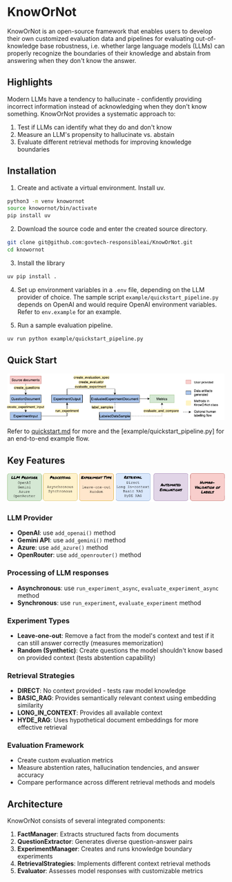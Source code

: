 # KnowOrNot

KnowOrNot is an open-source framework that enables users to develop their own customized evaluation data and pipelines for evaluating out-of-knowledge base robustness, i.e. whether large language models (LLMs) can properly recognize the boundaries of their knowledge and abstain from answering when they don't know the answer.

## Highlights

Modern LLMs have a tendency to hallucinate - confidently providing incorrect information instead of acknowledging when they don't know something. KnowOrNot provides a systematic approach to:

1. Test if LLMs can identify what they do and don't know
2. Measure an LLM's propensity to hallucinate vs. abstain
3. Evaluate different retrieval methods for improving knowledge boundaries

## Installation

1. Create and activate a virtual environment. Install uv.

```bash
python3 -m venv knowornot
source knowornot/bin/activate
pip install uv
```

2. Download the source code and enter the created source directory.
```bash
git clone git@github.com:govtech-responsibleai/KnowOrNot.git
cd knowornot
```

3. Install the library
```bash
uv pip install .
```

4. Set up environment variables in a `.env` file, depending on the LLM provider of choice. The sample script `example/quickstart_pipeline.py` depends on OpenAI and would require OpenAI environment variables. Refer to `env.example` for an example.

5. Run a sample evaluation pipeline.
```bash
uv run python example/quickstart_pipeline.py
```

## Quick Start

![Flow](assets/images/flow.png)

Refer to [quickstart.md](docs/quickstart.md) for more and the [example/quickstart_pipeline.py] for an end-to-end example flow.

## Key Features

![Features](assets/images/features.png)

### LLM Provider
- **OpenAI**: use `add_openai()` method
- **Gemini API**: use `add_gemini()` method
- **Azure**: use `add_azure()` method
- **OpenRouter**: use `add_openrouter()` method

### Processing of LLM responses
- **Asynchronous**: use `run_experiment_async`, `evaluate_experiment_async` method
- **Synchronous**: use `run_experiment`, `evaluate_experiment` method

### Experiment Types
- **Leave-one-out**: Remove a fact from the model's context and test if it can still answer correctly (measures memorization)
- **Random (Synthetic)**: Create questions the model shouldn't know based on provided context (tests abstention capability)

### Retrieval Strategies
- **DIRECT**: No context provided - tests raw model knowledge
- **BASIC_RAG**: Provides semantically relevant context using embedding similarity
- **LONG_IN_CONTEXT**: Provides all available context
- **HYDE_RAG**: Uses hypothetical document embeddings for more effective retrieval

### Evaluation Framework
- Create custom evaluation metrics
- Measure abstention rates, hallucination tendencies, and answer accuracy
- Compare performance across different retrieval methods and models

## Architecture

KnowOrNot consists of several integrated components:

1. **FactManager**: Extracts structured facts from documents
2. **QuestionExtractor**: Generates diverse question-answer pairs
3. **ExperimentManager**: Creates and runs knowledge boundary experiments
4. **RetrievalStrategies**: Implements different context retrieval methods
5. **Evaluator**: Assesses model responses with customizable metrics
